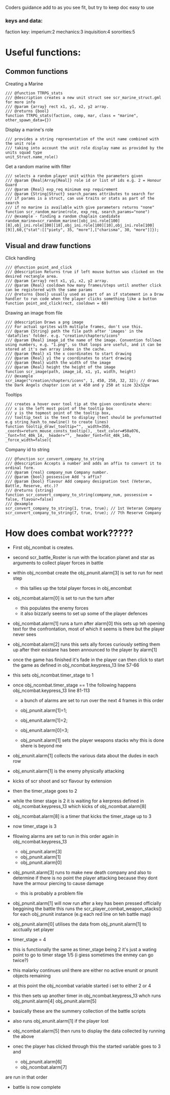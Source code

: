 Coders guidance
add to as you see fit, but try to keep doc easy to use


### keys and data:
faction key:
	imperium:2
	mechanics:3
	inquisition:4
	sororities:5

# Useful functions:

## Common functions 
Creating a Marine
```gml
/// @function TTRPG_stats
/// @description creates a new unit struct see scr_marine_struct.gml for more info
/// @param {array} rect x1, y1, x2, y2 array.
/// @returns {bool}
function TTRPG_stats(faction, comp, mar, class = "marine", other_spawn_data={})
```
Display a marine's role
```gml
/// provides a string representation of the unit name combined with the unit role 
/// taking into account the unit role display name as provided by the units squad type
unit_Struct.name_role()
```
Get a random marine with filter
```gml
/// selects a random player unit within the parameters given
/// @param {Real|Array[Real]} role id or list of ids e.g. 2 = Honour Guard
/// @param {Real} exp_req minimum exp requirement
/// @param {String|Struct} search_params attributes to search for
/// if params is a struct, can use traits or stats as part of the search
/// if no marine is available with give parameters returns "none"
function scr_random_marine(role, exp_req, search_params="none")
/// @example - finding a random chaplain candidate
random_marine=scr_random_marine([obj_ini.role[100][8],obj_ini.role[100][18],obj_ini.role[100][10],obj_ini.role[100][9]],60,{"stat":[["piety", 35, "more"],["charisma", 30, "more"]]});
```

## Visual and draw functions

Click handling
```gml
/// @function point_and_click
/// @description Returns true if left mouse button was clicked on the desired rectangle area.
/// @param {array} rect x1, y1, x2, y2 array.
/// @param {Real} cooldown how many frames/steps until another click can be registered with the same params
/// @returns {bool} usually used as part of an if statement in a Draw handler to run code when the player clicks something like a button
function point_and_click(rect, cooldown = 60)
```

Drawing an image from file
```gml
/// @description Draws a png image
/// For actual sprites with multiple frames, don't use this.
/// @param {String} path the file path after 'images' in the 'datafiles' folder. e.g. "creation/chapters/icons"
/// @param {Real} image_id the name of the image. Convention follows using numbers, e.g. "1.png", so that loops are useful, and it can be stored at it's own array index in the cache.
/// @param {Real} x1 the x coordinates to start drawing
/// @param {Real} y1 the y coordinates to start drawing
/// @param {Real} width the width of the image
/// @param {Real} height the height of the image
function scr_image(path, image_id, x1, y1, width, height)
/// @example
scr_image("creation/chapters/icons", 1, 450, 250, 32, 32); // draws the Dark Angels chapter icon at x 450 and y 250 at size 32x32px
```

Tooltips
```gml
/// creates a hover over tool tip at the given coordinate where:
/// x is the left most point of the tooltip box
/// y is the topmost point of the tooltip box,
/// tooltip_text is the text to display (text should be preformatted e.g string_hash_to_newline() to create lines)
function tooltip_draw(_tooltip="", _width=350, _coords=return_mouse_consts_tooltip(), _text_color=#50a076, _font=fnt_40k_14, _header="", _header_font=fnt_40k_14b, _force_width=false){
```

Company id to string
```gml
/// @function scr_convert_company_to_string
/// @description Accepts a number and adds an affix to convert it to ordinal form.
/// @param {real} company_num Company number.
/// @param {bool} possessive Add 's affix?
/// @param {bool} flavour Add company designation text (Veteran, Battle, Reserve, etc.)?
/// @returns {string}
function scr_convert_company_to_string(company_num, possessive = false, flavour=false)
/// @example
scr_convert_company_to_string(1, true, true); // 1st Veteran Company
scr_convert_company_to_string(7, true, true); // 7th Reserve Company
```


# How does combat work?????

-  First obj_ncombat is creates.
- second scr_battle_Roster is run with the location planet and star as arguments to collect player forces in battle

- within obj_ncombat create the obj_pnunit.alarm[3] is set to run for next step
	- this tallies up the total player forces in obj_encombat

- obj_ncombat.alarm[0] is set to run the turn after
	-	 this populates the enemy forces
	- it also bizzarly seems to set up some of the player defences

- obj_ncombat.alarm[1] runs a turn after alarm[0] this sets up teh opening text for the confrontation, most of which it seems is there but the player never sees

- obj_ncombat.alarm[2] runs this sets ally forces curiously setting them up after their existane has been announced to the player by alarm[1]

- once the game has finished it's fade in the player can then click to start the game as defined in obj_ncombat.keypress_13 line 57-66

- this sets obj_ncombat.timer_stage to 1

- once obj_ncombat.timer_stage == 1 the following happens obj_ncombat.keypress_13 line 81-113

	- a bunch of alarms are set to run over the next 4 frames in this order

	- obj_pnunit.alarm[1]=1;
    - obj_enunit.alarm[1]=2;
    - obj_enunit.alarm[0]=3;

  - obj_pnunit.alarm[1] sets the player weapons stacks why this is done shere is beyond me

 - obj_enunit.alarm[1] collects the various data about the dudes in each row

 - obj_enunit.alarm[1] is the enemy physically attacking
 -  kicks of scr shoot and scr flavour by extension


- then the timer_stage goes to 2 

- while the timer stage is 2 it is waiting for a kerpress defined in obj_ncombat.keypress_13 which kicks of obj_ncombat.alarm[8]

- obj_ncombat.alarm[8] is a timer that kicks the timer_stage up to 3

- now timer_stage is 3

- fllowing alarms are set to run in this order again in obj_ncombat.keypress_13
	- obj_pnunit.alarm[3]
	- obj_pnunit.alarm[1]
	- obj_pnunit.alarm[0]

- obj_pnunit.alarm[3] runs to make new death company and also to determine if there is no point the player attacking because they dont have the armour piercing to cause damage
	- this is probably a problem file


- obj_pnunit.alarm[1] will now run after a key has been pressed officially beggining the battle this runs the scr_player_combat_weapon_stacks() for each obj_pnunit instance (e.g each red line on teh battle map)

- obj_pnunit.alarm[0] utilises the data from obj_pnunit.alarm[1] to acctually set player

- timer_stage = 4 

- this is functionally the same as timer_stage being 2 it's just a wating point to go to timer stage 1/5 (i giess sometimes the enmey can go twice?)

- this malarky continues unil there are either no active enunit or pnunit objects remaining

- at this point the obj_ncombat variable started i set to either 2 or 4 

- this then sets up another timer in obj_ncombat.keypress_13 whch runs 
	obj_pnunit.alarm[4]
     obj_pnunit.alarm[5]

- basically these are the summery collection of the battle scripts

- also runs obj_enunit.alarm[1] if the player lost

-  obj_ncombat.alarm[5] then runs to display the data collected by running the above

- onec the player has clicked through this  the started variable goes to 3 and

	- obj_pnunit.alarm[6]
	- obj_ncombat.alarm[7]

are run in that order

- battle is now complete


